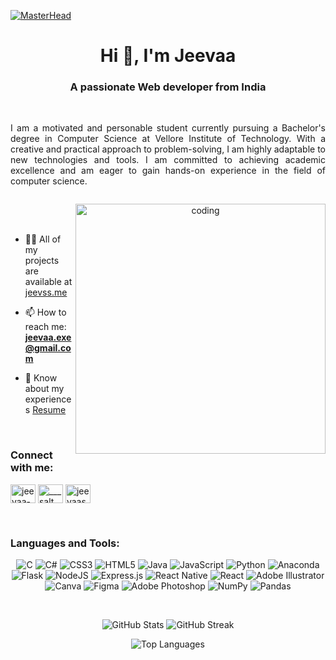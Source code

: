 [![MasterHead](https://repository-images.githubusercontent.com/588181932/e36ec678-7984-4cdd-8e4c-a3932772ff8e)](https://jeevss.me)

<h1 align="center">Hi 👋, I'm Jeevaa </h1>
<h3 align="center">A passionate Web developer from India</h3><br>

<div style="display: flex; justify-content: center;">
  <p style="text-align: justify; max-width: 600px;">
    I am a motivated and personable student currently pursuing a Bachelor's degree in
    Computer Science at Vellore Institute of Technology. With a creative and practical
    approach to problem-solving, I am highly adaptable to new technologies and tools. I am
    committed to achieving academic excellence and am eager to gain hands-on experience
    in the field of computer science.
  </p>
</div>

<p align="center">
  <img align="right" alt="coding" width="400" src="https://camo.githubusercontent.com/c1dcb74cc1c1835b1d716f5051499a2814c683c806b15f04b0eba492863703e9/68747470733a2f2f63646e2e6472696262626c652e636f6d2f75736572732f3733303730332f73637265656e73686f74732f363538313234332f6176656e746f2e676966">
</p>

<br><br>

- 👨‍💻 All of my projects are available at [jeevss.me](https://jeevss.me)

- 📫 How to reach me: **jeevaa.exe@gmail.com**

- 📄 Know about my experiences [Resume](https://jeevss.me/Mr%20Jeevaa%20-%20Resume%20.pdf)

<br>

<h3 align="left">Connect with me:</h3>
<p align="left">
  <a href="https://linkedin.com/in/jeevaaSV" target="_blank"><img align="center" src="https://raw.githubusercontent.com/rahuldkjain/github-profile-readme-generator/master/src/images/icons/Social/linked-in-alt.svg" alt="jeevaa-s-v-36613a176" height="30" width="40" /></a>
  <a href="https://instagram.com/___salt___and___pepper___" target="_blank"><img align="center" src="https://raw.githubusercontent.com/rahuldkjain/github-profile-readme-generator/master/src/images/icons/Social/instagram.svg" alt="___salt___and___pepper___" height="30" width="40" /></a>
  <a href="https://www.leetcode.com/JeevaaSV" target="_blank"><img align="center" src="https://raw.githubusercontent.com/rahuldkjain/github-profile-readme-generator/master/src/images/icons/Social/leet-code.svg" alt="jeevaasv" height="30" width="40" /></a>
</p>

<br>

<h3 align="left">Languages and Tools:</h3>

<p align="center">
  <img src="https://img.shields.io/badge/c-%2300599C.svg?style=for-the-badge&logo=c&logoColor=white" alt="C">
  <img src="https://img.shields.io/badge/c%23-%23239120.svg?style=for-the-badge&logo=c-sharp&logoColor=white" alt="C#">
  <img src="https://img.shields.io/badge/css3-%231572B6.svg?style=for-the-badge&logo=css3&logoColor=white" alt="CSS3">
  <img src="https://img.shields.io/badge/html5-%23E34F26.svg?style=for-the-badge&logo=html5&logoColor=white" alt="HTML5">
  <img src="https://img.shields.io/badge/java-%23ED8B00.svg?style=for-the-badge&logo=java&logoColor=white" alt="Java">
  <img src="https://img.shields.io/badge/javascript-%23323330.svg?style=for-the-badge&logo=javascript&logoColor=%23F7DF1E" alt="JavaScript">
  <img src="https://img.shields.io/badge/python-3670A0?style=for-the-badge&logo=python&logoColor=ffdd54" alt="Python">
  <img src="https://img.shields.io/badge/Anaconda-%2344A833.svg?style=for-the-badge&logo=anaconda&logoColor=white" alt="Anaconda">
  <img src="https://img.shields.io/badge/flask-%23000.svg?style=for-the-badge&logo=flask&logoColor=white" alt="Flask">
  <img src="https://img.shields.io/badge/node.js-6DA55F?style=for-the-badge&logo=node.js&logoColor=white" alt="NodeJS">
  <img src="https://img.shields.io/badge/express.js-%23404d59.svg?style=for-the-badge&logo=express&logoColor=%2361DAFB" alt="Express.js">
  <img src="https://img.shields.io/badge/react_native-%2320232a.svg?style=for-the-badge&logo=react&logoColor=%2361DAFB" alt="React Native">
  <img src="https://img.shields.io/badge/react-%2320232a.svg?style=for-the-badge&logo=react&logoColor=%2361DAFB" alt="React">
  <img src="https://img.shields.io/badge/adobeillustrator-%23FF9A00.svg?style=for-the-badge&logo=adobeillustrator&logoColor=white" alt="Adobe Illustrator">
  <img src="https://img.shields.io/badge/Canva-%2300C4CC.svg?style=for-the-badge&logo=Canva&logoColor=white" alt="Canva">
  <img src="https://img.shields.io/badge/figma-%23F24E1E.svg?style=for-the-badge&logo=figma&logoColor=white" alt="Figma">
  <img src="https://img.shields.io/badge/adobephotoshop-%2331A8FF.svg?style=for-the-badge&logo=adobephotoshop&logoColor=white" alt="Adobe Photoshop">
  <img src="https://img.shields.io/badge/numpy-%23013243.svg?style=for-the-badge&logo=numpy&logoColor=white" alt="NumPy">
  <img src="https://img.shields.io/badge/pandas-%23150458.svg?style=for-the-badge&logo=pandas&logoColor=white" alt="Pandas">
</p>

<br>

<div align="center">
  <p>
  <img src="https://github-readme-stats.vercel.app/api?username=jeevsssss&theme=tokyonight&hide_border=false&include_all_commits=true&count_private=false" alt="GitHub Stats">
  <img src="https://github-readme-streak-stats.herokuapp.com/?user=jeevsssss&theme=tokyonight&hide_border=false" alt="GitHub Streak">
</p>
</div>

<div align="center">
  <img src="https://github-readme-stats.vercel.app/api/top-langs/?username=jeevsssss&theme=tokyonight&hide_border=false&include_all_commits=true&count_private=false&layout=compact" alt="Top Languages">
</div>
